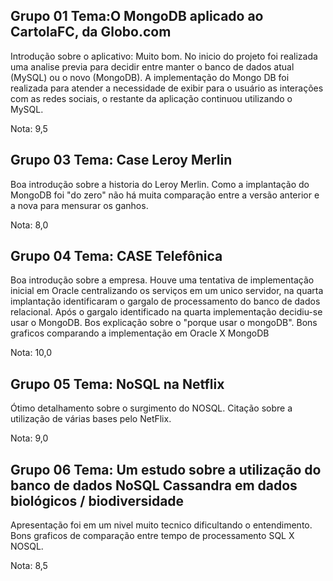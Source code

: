 
## Grupo 01 Tema:O MongoDB aplicado ao CartolaFC, da Globo.com ##

Introdução sobre o aplicativo: Muito bom.
No inicio do projeto foi realizada uma analise previa para decidir entre manter o banco de dados atual (MySQL) ou o novo (MongoDB).
A implementação do Mongo DB foi realizada para atender a necessidade de exibir para o usuário as interações com as redes sociais, o restante da aplicação continuou utilizando o MySQL.

Nota: 9,5


## Grupo 03 Tema: Case Leroy Merlin ##
Boa introdução sobre a historia do Leroy Merlin.
Como a implantação do MongoDB foi "do zero" não há muita comparação entre a versão anterior e a nova para mensurar os ganhos.

Nota: 8,0


## Grupo 04 Tema: CASE Telefônica ##
Boa introdução sobre a empresa.
Houve uma tentativa de implementação inicial em Oracle centralizando os serviços em um unico servidor, na quarta implantação identificaram o gargalo de processamento do banco de dados relacional.
Após o gargalo identificado na quarta implementação decidiu-se usar o MongoDB.
Bos explicação sobre o "porque usar o mongoDB".
Bons graficos comparando a implementação em Oracle X MongoDB

Nota: 10,0


## Grupo 05 Tema: NoSQL na Netflix ##
Ótimo detalhamento sobre o surgimento do NOSQL.
Citação sobre a utilização de várias bases pelo NetFlix.

Nota: 9,0


## Grupo 06 Tema: Um estudo sobre a utilização do banco de dados NoSQL Cassandra em dados biológicos / biodiversidade 

Apresentação foi em um nivel muito tecnico dificultando o entendimento.
Bons graficos de comparação entre tempo de processamento SQL X NOSQL.

Nota: 8,5
